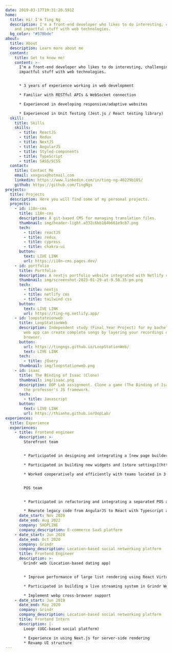 ```yaml
---
date: 2019-03-17T19:31:20.591Z
home:
  title: Hi! I'm Ting Ng
  description: I'm a front-end developer who likes to do interesting, challenging,
    and impactful stuff with web technologies.
  bg_color: "#578bde"
about:
  title: About
  description: Learn more about me
  content:
    title: Get to know me!
    content: >-
      I'm a front-end developer who likes to do interesting, challenging, and
      impactful stuff with web technologies.


      * 3 years of experience working in web development

      * Familiar with RESTful APIs & WebSocket connection

      * Experienced in developing responsive/adaptive websites

      * Experienced in Unit Testing (Jest.js / React testing library)
  skill:
    title: Skills
    skills:
      - title: ReactJS
      - title: Redux
      - title: NextJS
      - title: AngularJS
      - title: Styled-components
      - title: TypeScript
      - title: SASS/SCSS
  contact:
    title: Contact Me
    email: xnxgxsx@hotmail.com
    linkedin: https://www.linkedin.com/in/ting-ng-40229b185/
    github: https://github.com/TingNgs
projects:
  title: Projects
  description: Here you will find some of my personal projects.
  projects:
    - id: i18n-cms
      title: i18n-cms
      description: A git-based CMS for managing translation files.
      thumbnail: img/header-light.a332c6bb184b661e9cb7.png
      tech:
        - title: reactJS
        - title: redux
        - title: cypress
        - title: chakra-ui
      button:
        text: LIVE LINK
        url: https://i18n-cms.pages.dev/
    - id: portfolio
      title: Portfolio
      description: A nextjs portfolio website integrated with Netlify cms
      thumbnail: img/screenshot-2023-01-29-at-9.58.35-pm.png
      tech:
        - title: nextjs
        - title: netlify cms
        - title: tailwind css
      button:
        text: LIVE LINK
        url: https://ting-ng.netlify.app/
    - id: loopstateionweb
      title: LoopStationWeb
      description: Independent study (Final Year Project) for my bachelor's degree. A
        web app can create complete songs by layering your recordings on web
        browser.
      button:
        url: https://tingngs.github.io/LoopStationWeb/
        text: LIVE LINK
      tech:
        - title: jQuery
      thumbnail: img/loopstationweb.png
    - id: isaac
      title: The Binding of Isaac (Clone)
      thumbnail: img/isaac.png
      description: OOP Lab assignment. Clone a game (The Binding of Isaac) by using
        the professor's JS framework.
      tech:
        - title: Javascript
      button:
        text: LIVE LINK
        url: https://thianhe.github.io/OopLab/
experiences:
  title: Experience
  experiences:
    - title: Frontend engineer
      description: >-
        Storefront team


        * Participated in designing and integrating a [new page builder](https://support.shoplineapp.com/hc/en-us/articles/5765970540697--Coming-Soon-SHOPLINE-Page-Builder-New-#h_01G74C7NVXDPA1AVS3VQK3VHZ3) architecture into the existing themes system for the e-commerce website

        * Participated in building new widgets and [store settings](https://support.shoplineapp.com/hc/en-us/articles/9885492115865-Store-Settings-Page-Builder-New-) support for new page builder

        * Worked cooperatively and efficiently with teams located in 3 different countries. (Taiwan, Hong Kong, and mainland China)


        POS team


        * Participated in refactoring and integrating a separated POS admin system into an e-commerce admin system, and delivered features that work in both systems

        * Rewrote legacy code from AngularJS to React with Typescript and refined state management.
      date_start: Nov 2020
      date_end: Aug 2022
      company: SHOPLINE
      company_description: E-commerce SaaS platform
    - date_start: Jun 2020
      date_end: Oct 2020
      company: Grindr
      company_description: Location-based social networking platform
      title: Frontend Engineer
      description: >-
        Grindr web (Location-based dating app)


        * Improve performance of large list rendering using React Virtualized

        * Participated in building a live streaming system in Grindr Web using agora technology

        * Implement webp cross-browser support
    - date_start: Jun 2019
      date_end: May 2020
      company: Grindr
      company_description: Location-based social networking platform
      title: Frontend Intern
      description: |-
        Looqr (UGC-based social platform)

        * Experience in using Next.js for server-side rendering
        * Revamp UI structure
---
```

